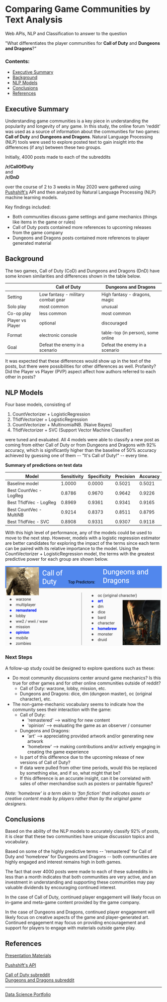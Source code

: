# Comparing Game Communities by Text Analysis

Web APIs, NLP and Classification to answer to the question

"What differentiates the player communities for **Call of Duty** and **Dungeons and Dragons**?"

### Contents:
- [Executive Summary](#Executive-Summary)
- [Background](#Background)
- [NLP Models](#NLP-Models)
- [Conclusions](#Conclusions)
- [References](#References)


## Executive Summary

Understanding game communities is a key piece in understanding the popularity and longevity of any game. In this study, the online forum 'reddit' was used as a source of information about the communities for two games: **Call of Duty** and **Dungeons and Dragons**. Natural Language Processing (NLP) tools were used to explore posted text to gain insight into the differences (if any) between these two groups.

Initially, 4000 posts made to each of the subreddits

**/r/CallOfDuty**    
       and   
**/r/DnD**

over the course of 2 to 3 weeks in May 2020 were gathered using [Pushshift's](https://github.com/pushshift/api) API and then analyzed by Natural Language Processing (NLP) machine learning models.

Key findings included:  
- Both communities discuss game settings and game mechanics (things like items in the game or rules)
- Call of Duty posts contained more references to upcoming releases from the game company
- Dungeons and Dragons posts contained more references to player generated material

## Background

The two games, Call of Duty (CoD) and Dungeons and Dragons (DnD) have some known similarities and differences shown in the table below.

||Call of Duty|Dungeons and Dragons|
|---|---|---|
|Setting|Low fantasy - military combat gear|High fantasy - dragons, magic|
|Solo play|most common|unusual|
|Co-op play|less common|most common|
|Player vs Player|optional|discouraged|
|Format|electronic console|table-top (in person), some online|
|Goal|Defeat the enemy in a scenario|Defeat the enemy in a scenario|

It was expected that these differences would show up in the text of the posts, but there were possibilities for other differences as well. Profanity? Did the Player vs Player (PVP) aspect affect how authors referred to each other in posts?  

## NLP Models

Four base models, consisting of
1. CountVectorizer + LogisticRegression
2. TfidfVectorizer + LogisticRegression
3. CountVectorizer + MultinomialNB. (Naive Bayes)
4. TfidfVectorizer + SVC (Support Vector Machine Classifier)

were tuned and evaluated. All 4 models were able to classify a new post as coming from either Call of Duty or from Dungeons and Dragons with 92% accuracy, which is significantly higher than the baseline of 50% accuracy achieved by guessing one of them -- "It's Call of Duty!" -- every time.

**Summary of predictions on test data**   

|Model| Sensitivity|Specificity|Precision|Accuracy|
|---|---|---|---|---|
|Baseline model|1.0000|0.0000|0.5021|0.5021|
|Best CountVec - LogReg|0.8786|0.9670|0.9642|0.9226|
|Best TfidfVec - LogReg|0.8969|0.9361|0.9341|0.9165|
|Best CountVec - MultiNB|0.9214|0.8373|0.8511|0.8795|
|Best TfidfVec - SVC|0.8908|0.9331|0.9307|0.9118|

With this high level of performance, any of the models could be used to move to the next step. However, models with a logistic regression estimator are better candidates for exploring the impact of the terms since each term can be paired with its relative importance to the model. Using the CountVectorizer + LogisticRegression model, the terms with the greatest predictive power for each group are shown below.

![NLP top predictive vocab](assets/NLP_top_predictive_vocab.png)

### Next Steps

A follow-up study could be designed to explore questions such as these:

- Do most community discussions center around game mechanics? Is this true for other games and for other online communities outside of reddit?   
  - Call of Duty: warzone, lobby, mission, etc.   
  - Dungeons and Dragons: dice, dm (dungeon master), oc (original character), etc.
- The non-game-mechanic vocabulary seems to indicate how the community sees their interaction with the game:
  - Call of Duty:
    - 'remastered' --> waiting for new content
    - 'opinion' --> evaluating the game as an observer / consumer
  - Dungeons and Dragons:
    - 'art' --> appreciating provided artwork and/or generating new artwork
    - 'homebrew' --> making contributions and/or actively engaging in creating the game experience   
  - Is part of this difference due to the upcoming release of new versions of Call of Duty?
  - If data were pulled from other time periods, would this be replaced by something else, and if so, what might that be?
  - If this difference is an accurate insight, can it be correlated with sales of other merchandise such as posters or paintable figures?

_Note: 'homebrew' is a term akin to 'fan fiction' that indicates assets or creative content made by players rather than by the original game designers._

## Conclusions

Based on the ability of the NLP models to accurately classify 92% of posts, it is clear that these two communities have unique discussion topics and vocabulary.

Based on some of the highly predictive terms -- 'remastered' for Call of Duty and 'homebrew' for Dungeons and Dragons -- both communities are highly engaged and interest remains high in both games.

The fact that over 4000 posts were made to each of these subreddits in less than a month indicates that both communities are very active, and an investment in understanding and supporting these communities may pay valuable dividends by encouraging continued interest.

In the case of Call of Duty, continued player engagement will likely focus on in-game and meta-game content provided by the game company.

In the case of Dungeons and Dragons, continued player engagement will likely focus on creative aspects of the game and player-generated art. Continued engagement may focus on providing encouragement and support for players to engage with materials outside game play.

## References

[Presentation Materials](presentation/NLP-DnD-CoD.pdf)  

[Pushshift's API](https://github.com/pushshift/api)    

[Call of Duty subreddit](https://www.reddit.com/r/CallOfDuty/)     
[Dungeons and Dragons subreddit](https://www.reddit.com/r/DnD/)


----------------------------------------------------------------------------
[Data Science Portfolio](https://jshaffer94247.github.io/)
